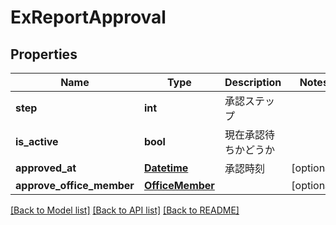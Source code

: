 # ExReportApproval

## Properties
Name | Type | Description | Notes
------------ | ------------- | ------------- | -------------
**step** | **int** | 承認ステップ | 
**is_active** | **bool** | 現在承認待ちかどうか | 
**approved_at** | [**Datetime**](Datetime.md) | 承認時刻 | [optional] 
**approve_office_member** | [**OfficeMember**](OfficeMember.md) |  | [optional] 

[[Back to Model list]](../README.md#documentation-for-models) [[Back to API list]](../README.md#documentation-for-api-endpoints) [[Back to README]](../README.md)


